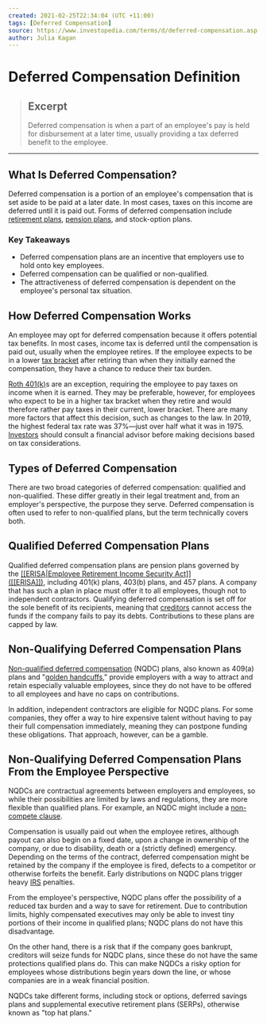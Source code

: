 ```yaml
---
created: 2021-02-25T22:34:04 (UTC +11:00)
tags: [Deferred Compensation]
source: https://www.investopedia.com/terms/d/deferred-compensation.asp
author: Julia Kagan
---
```


# Deferred Compensation Definition

> ## Excerpt
> Deferred compensation is when a part of an employee's pay is held for disbursement at a later time, usually providing a tax deferred benefit to the employee.

---
## What Is Deferred Compensation?

Deferred compensation is a portion of an employee's compensation that is set aside to be paid at a later date. In most cases, taxes on this income are deferred until it is paid out. Forms of deferred compensation include [retirement plans](https://www.investopedia.com/terms/r/retirement-planning.asp), [pension plans](https://www.investopedia.com/terms/p/pensionplan.asp), and stock-option plans.

### Key Takeaways

-   Deferred compensation plans are an incentive that employers use to hold onto key employees.
-   Deferred compensation can be qualified or non-qualified.
-   The attractiveness of deferred compensation is dependent on the employee's personal tax situation.

## How Deferred Compensation Works

An employee may opt for deferred compensation because it offers potential tax benefits. In most cases, income tax is deferred until the compensation is paid out, usually when the employee retires. If the employee expects to be in a lower [tax bracket](https://www.investopedia.com/terms/t/taxbracket.asp) after retiring than when they initially earned the compensation, they have a chance to reduce their tax burden.

[Roth 401(k)](https://www.investopedia.com/terms/r/roth401k.asp)s are an exception, requiring the employee to pay taxes on income when it is earned. They may be preferable, however, for employees who expect to be in a higher tax bracket when they retire and would therefore rather pay taxes in their current, lower bracket. There are many more factors that affect this decision, such as changes to the law. In 2019, the highest federal tax rate was 37%—just over half what it was in 1975. [Investors](https://www.investopedia.com/terms/i/investor.asp) should consult a financial advisor before making decisions based on tax considerations.

## Types of Deferred Compensation

There are two broad categories of deferred compensation: qualified and non-qualified. These differ greatly in their legal treatment and, from an employer's perspective, the purpose they serve. Deferred compensation is often used to refer to non-qualified plans, but the term technically covers both.

## Qualified Deferred Compensation Plans

Qualified deferred compensation plans are pension plans governed by the [[[ERISA|Employee Retirement Income Security Act]] ([[ERISA]])](https://www.investopedia.com/terms/e/erisa.asp), including 401(k) plans, 403(b) plans, and 457 plans. A company that has such a plan in place must offer it to all employees, though not to independent contractors. Qualifying deferred compensation is set off for the sole benefit of its recipients, meaning that [creditors](https://www.investopedia.com/terms/c/creditor.asp) cannot access the funds if the company fails to pay its debts. Contributions to these plans are capped by law.

## Non-Qualifying Deferred Compensation Plans

[Non-qualified deferred compensation](https://www.investopedia.com/terms/n/nqdc.asp) (NQDC) plans, also known as 409(a) plans and "[golden handcuffs](https://www.investopedia.com/terms/g/goldenhandcuffs.asp)," provide employers with a way to attract and retain especially valuable employees, since they do not have to be offered to all employees and have no caps on contributions.

In addition, independent contractors are eligible for NQDC plans. For some companies, they offer a way to hire expensive talent without having to pay their full compensation immediately, meaning they can postpone funding these obligations. That approach, however, can be a gamble. 

## Non-Qualifying Deferred Compensation Plans From the Employee Perspective

NQDCs are contractual agreements between employers and employees, so while their possibilities are limited by laws and regulations, they are more flexible than qualified plans. For example, an NQDC might include a [non-compete clause](https://www.investopedia.com/terms/n/noncompete-agreement.asp).

Compensation is usually paid out when the employee retires, although payout can also begin on a fixed date, upon a change in ownership of the company, or due to disability, death or a (strictly defined) emergency. Depending on the terms of the contract, deferred compensation might be retained by the company if the employee is fired, defects to a competitor or otherwise forfeits the benefit. Early distributions on NQDC plans trigger heavy [IRS](https://www.investopedia.com/terms/i/irs.asp) penalties.

From the employee's perspective, NQDC plans offer the possibility of a reduced tax burden and a way to save for retirement. Due to contribution limits, highly compensated executives may only be able to invest tiny portions of their income in qualified plans; NQDC plans do not have this disadvantage.

On the other hand, there is a risk that if the company goes bankrupt, creditors will seize funds for NQDC plans, since these do not have the same protections qualified plans do. This can make NQDCs a risky option for employees whose distributions begin years down the line, or whose companies are in a weak financial position. 

NQDCs take different forms, including stock or options, deferred savings plans and supplemental executive retirement plans (SERPs), otherwise known as "top hat plans."
